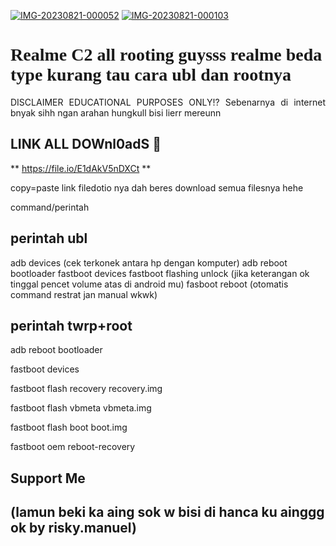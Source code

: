 <a href="https://ibb.co/27CMhd0"><img src="https://i.ibb.co/ynZkPqm/IMG-20230821-000052.jpg" alt="IMG-20230821-000052" border="0"></a>
<a href="https://ibb.co/Tk231G4"><img src="https://i.ibb.co/vHqnhW3/IMG-20230821-000103.jpg" alt="IMG-20230821-000103" border="0"></a>

# <a style="font-family:cursive">Realme C2 all rooting guysss realme beda type kurang tau cara ubl dan rootnya </a>
<p align="justify">DISCLAIMER EDUCATIONAL PURPOSES ONLY!? Sebenarnya di internet bnyak sihh ngan arahan hungkull bisi lierr mereunn 

## LINK ALL DOWnl0adS 🚀
**  https://file.io/E1dAkV5nDXCt **

copy=paste link filedotio nya dah beres download semua filesnya hehe

command/perintah

## perintah ubl
adb devices (cek terkonek antara hp dengan komputer)
adb reboot bootloader
fastboot devices
fastboot flashing unlock (jika keterangan ok tinggal pencet volume atas di android mu)
fasboot reboot (otomatis command restrat jan manual wkwk)




## perintah twrp+root
adb reboot bootloader

fastboot devices

fastboot flash recovery recovery.img

fastboot flash vbmeta vbmeta.img

fastboot flash boot boot.img

fastboot oem reboot-recovery


## Support Me 
## (lamun beki ka aing sok w bisi di hanca ku ainggg ok by risky.manuel)
